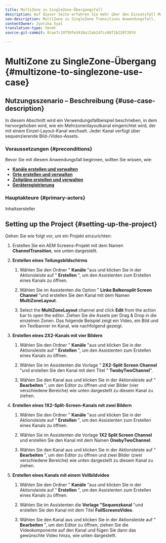 ```yaml
---
title: MultiZone zu SingleZone-Übergangsfall
description: Auf dieser Seite erfahren Sie mehr über den Einsatzfall MultiZone zu SingleZone Transitions.
seo-description: MultiZone zu SingleZone Transitions Anwendungsfall.
contentOwner: Jyotika Syal
translation-type: tm+mt
source-git-commit: 0cae7c19759fe3418a13ab2d7cc68f1b220f397d

---
```



# MultiZone zu SingleZone-Übergang {#multizone-to-singlezone-use-case}


## Nutzungsszenario – Beschreibung {#use-case-description}

In diesem Abschnitt wird ein Verwendungsfallbeispiel beschrieben, in dem hervorgehoben wird, wie ein Mehrzonenlayoutkanal eingerichtet wird, der mit einem Einzel-Layout-Kanal wechselt. Jeder Kanal verfügt über sequenzierende Bild-/Video-Assets.

### Voraussetzungen {#preconditions}

Bevor Sie mit diesem Anwendungsfall beginnen, sollten Sie wissen, wie:

* **[Kanäle erstellen und verwalten](managing-channels.md)**
* **[Orte erstellen und verwalten](managing-locations.md)**
* **[Zeitpläne erstellen und verwalten](managing-schedules.md)**
* **[Geräteregistrierung](device-registration.md)**

### Hauptakteure {#primary-actors}

Inhaltsersteller

## Setting up the Project {#setting-up-the-project}

Gehen Sie wie folgt vor, um ein Projekt einzurichten:

1. Erstellen Sie ein AEM Screens-Projekt mit dem Namen **ChannelTransition**, wie unten dargestellt.



1. **Erstellen eines Teilungsbildschirms**

   1. Wählen Sie den Ordner " **Kanäle** "aus und klicken Sie in der Aktionsleiste auf " **Erstellen** ", um den Assistenten zum Erstellen eines Kanals zu öffnen.
   1. Wählen Sie im Assistenten die Option " **Linke Balkensplit Screen Channel** "und erstellen Sie den Kanal mit dem Namen **MultiZoneLayout**.



   1. Select the **MultiZoneLayout** channel and click **Edit** from the action bar to open the editor. Ziehen Sie die Assets per Drag &amp; Drop in die einzelnen Zonen. Das folgende Beispiel zeigt ein Video, ein Bild und ein Textbanner im Kanal, wie nachfolgend gezeigt.


1. **Erstellen eines 2X2-Kanals mit vier Bildern**

   1. Wählen Sie den Ordner " **Kanäle** "aus und klicken Sie in der Aktionsleiste auf " **Erstellen** ", um den Assistenten zum Erstellen eines Kanals zu öffnen.

   1. Wählen Sie im Assistenten die Vorlage " **2X2-Split Screen Channel** "und erstellen Sie den Kanal mit dem Titel " **TwobyTwoChannel**".


   1. Wählen Sie den Kanal aus und klicken Sie in der Aktionsleiste auf " **Bearbeiten** ", um den Editor zu öffnen und vier Bilder (vier verschiedene Bereiche) wie unten dargestellt zu diesem Kanal zu ziehen.


1. **Erstellen eines 1X2-Split-Screen-Kanals mit zwei Bildern**

   1. Wählen Sie den Ordner " **Kanäle** "aus und klicken Sie in der Aktionsleiste auf " **Erstellen** ", um den Assistenten zum Erstellen eines Kanals zu öffnen.

   1. Wählen Sie im Assistenten die Vorlage **1X2 Split Screen Channel** und erstellen Sie den Kanal mit dem Namen **OnebyTwoChannel**.


   1. Wählen Sie den Kanal aus und klicken Sie in der Aktionsleiste auf " **Bearbeiten** ", um den Editor zu öffnen und zwei Bilder (zwei verschiedene Bereiche) wie unten dargestellt zu diesem Kanal zu ziehen.


1. **Erstellen eines Kanals mit einem Vollbildvideo**

   1. Wählen Sie den Ordner " **Kanäle** "aus und klicken Sie in der Aktionsleiste auf " **Erstellen** ", um den Assistenten zum Erstellen eines Kanals zu öffnen.

   1. Wählen Sie im Assistenten die **Vorlage "Sequenzkanal** "und erstellen Sie den Kanal mit dem Titel **FullScreensVideo**.


   1. Wählen Sie den Kanal aus und klicken Sie in der Aktionsleiste auf " **Bearbeiten** ", um den Editor zu öffnen, ziehen Sie die Videokomponente auf den Kanal und fügen Sie dann das gewünschte Video hinzu, wie unten dargestellt.

